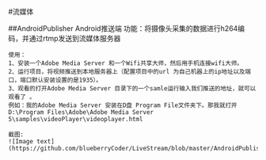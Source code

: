#流媒体

##AndroidPublisher  Android推送端
    功能：将摄像头采集的数据进行h264编码，并通过rtmp发送到流媒体服务器

    使用：
    1、安装一个Adobe Media Server 和一个Wifi共享大师，然后用手机连接wifi大师。
    2、运行项目，将视频推送到本地服务器上（配置项目中的url 为自己机器上的ip地址以及端口，端口默认安装设置的是1935）。
    3、观看的打开Adobe Media Server 目录下的一个samle运行输入我们推送的地址，就可以观看了 。
    例如：我的Adobe Media Server 安装在D盘 Program File文件夹下。那我就打开D:\Program Files\Adobe\Adobe Media Server 5\samples\videoPlayer\videoplayer.html

    截图:
    ![Image text](https://github.com/blueberryCoder/LiveStream/blob/master/AndroidPublisher/doc/screenshot/publisher.jpg)
